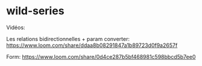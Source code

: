 # wild-series

Vidéos:

Les relations bidirectionnelles + param converter: https://www.loom.com/share/ddaa8b08291847a1b89723d0f9a2657f

Form: https://www.loom.com/share/0d4ce287b5bf468981c598bbcd5b7ee0

